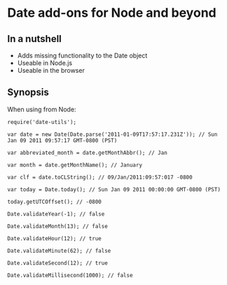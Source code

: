 # Date add-ons for Node and beyond

## In a nutshell

- Adds missing functionality to the Date object
- Useable in Node.js
- Useable in the browser

## Synopsis

When using from Node:

    require('date-utils');
    
    var date = new Date(Date.parse('2011-01-09T17:57:17.231Z')); // Sun Jan 09 2011 09:57:17 GMT-0800 (PST)
    
    var abbreviated_month = date.getMonthAbbr(); // Jan
    
    var month = date.getMonthName(); // January
    
    var clf = date.toCLString(); // 09/Jan/2011:09:57:017 -0800
    
    var today = Date.today(); // Sun Jan 09 2011 00:00:00 GMT-0800 (PST)

    today.getUTCOffset(); // -0800
    
    Date.validateYear(-1); // false
    
    Date.validateMonth(13); // false
    
    Date.validateHour(12); // true
    
    Date.validateMinute(62); // false
    
    Date.validateSecond(12); // true
    
    Date.validateMillisecond(1000); // false
    